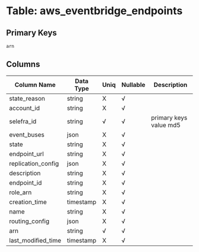 # Table: aws_eventbridge_endpoints

## Primary Keys 

```
arn
```


## Columns 

|  Column Name   |  Data Type  | Uniq | Nullable | Description | 
|  ----  | ----  | ----  | ----  | ---- | 
| state_reason | string | X | √ |  | 
| account_id | string | X | √ |  | 
| selefra_id | string | √ | √ | primary keys value md5 | 
| event_buses | json | X | √ |  | 
| state | string | X | √ |  | 
| endpoint_url | string | X | √ |  | 
| replication_config | json | X | √ |  | 
| description | string | X | √ |  | 
| endpoint_id | string | X | √ |  | 
| role_arn | string | X | √ |  | 
| creation_time | timestamp | X | √ |  | 
| name | string | X | √ |  | 
| routing_config | json | X | √ |  | 
| arn | string | √ | √ |  | 
| last_modified_time | timestamp | X | √ |  | 


